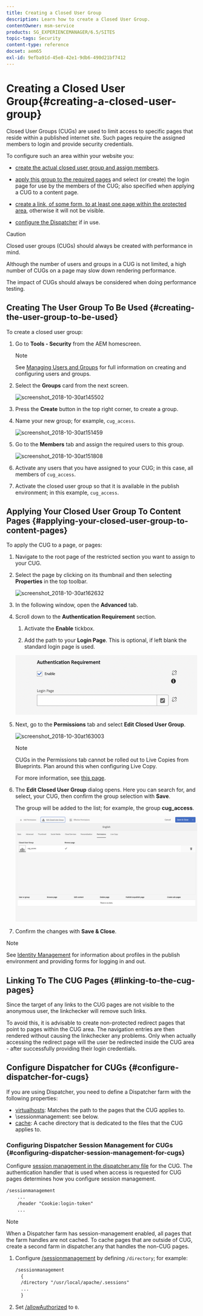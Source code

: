 ```yaml
---
title: Creating a Closed User Group
description: Learn how to create a Closed User Group.
contentOwner: msm-service
products: SG_EXPERIENCEMANAGER/6.5/SITES
topic-tags: Security
content-type: reference
docset: aem65
exl-id: 9efba91d-45e8-42e1-9db6-490d21bf7412
---
```

# Creating a Closed User Group{#creating-a-closed-user-group}

Closed User Groups (CUGs) are used to limit access to specific pages that reside within a published internet site. Such pages require the assigned members to login and provide security credentials.

To configure such an area within your website you:

* [create the actual closed user group and assign members](#creating-the-user-group-to-be-used).

* [apply this group to the required pages](#applying-your-closed-user-group-to-content-pages) and select (or create) the login page for use by the members of the CUG; also specified when applying a CUG to a content page.

* [create a link, of some form, to at least one page within the protected area](#linking-to-the-cug-pages), otherwise it will not be visible.

* [configure the Dispatcher](#configure-dispatcher-for-cugs) if in use.

>[!CAUTION]
>
>Closed user groups (CUGs) should always be created with performance in mind.
>
>Although the number of users and groups in a CUG is not limited, a high number of CUGs on a page may slow down rendering performance.
>
>The impact of CUGs should always be considered when doing performance testing.

## Creating The User Group To Be Used {#creating-the-user-group-to-be-used}

To create a closed user group:

1. Go to **Tools - Security** from the AEM homescreen.

   >[!NOTE]
   >
   >See [Managing Users and Groups](/help/sites-administering/security.md#managing-users-and-groups) for full information on creating and configuring users and groups.

1. Select the **Groups** card from the next screen.

   ![screenshot_2018-10-30at145502](assets/screenshot_2018-10-30at145502.png)

1. Press the **Create** button in the top right corner, to create a group.
1. Name your new group; for example, `cug_access`.

   ![screenshot_2018-10-30at151459](assets/screenshot_2018-10-30at151459.png)

1. Go to the **Members** tab and assign the required users to this group.

   ![screenshot_2018-10-30at151808](assets/screenshot_2018-10-30at151808.png)

1. Activate any users that you have assigned to your CUG; in this case, all members of `cug_access`.
1. Activate the closed user group so that it is available in the publish environment; in this example, `cug_access`.

## Applying Your Closed User Group To Content Pages {#applying-your-closed-user-group-to-content-pages}

To apply the CUG to a page, or pages:

1. Navigate to the root page of the restricted section you want to assign to your CUG.
1. Select the page by clicking on its thumbnail and then selecting **Properties** in the top toolbar.

   ![screenshot_2018-10-30at162632](assets/screenshot_2018-10-30at162632.png)

1. In the following window, open the **Advanced** tab.

1. Scroll down to the **Authentication Requirement** section.

   1. Activate the **Enable** tickbox.

   1. Add the path to your **Login Page**.
   This is optional, if left blank the standard login page is used.

   ![CUG added](assets/cug-authentication-requirement.png)

1. Next, go to the **Permissions** tab and select **Edit Closed User Group**.

   ![screenshot_2018-10-30at163003](assets/screenshot_2018-10-30at163003.png)

   >[!NOTE]
   >
   >CUGs in the Permissions tab cannot be rolled out to Live Copies from Blueprints. Plan around this when configuring Live Copy.
   >
   >For more information, see [this page](closed-user-groups.md#aem-livecopy).

1. The **Edit Closed User Group** dialog opens. Here you can search for, and select, your CUG, then confirm the group selection with **Save**. 

   The group will be added to the list; for example, the group **cug_access**.

   ![CUG added](assets/cug-added.png)

1. Confirm the changes with **Save & Close**.

>[!NOTE]
>
>See [Identity Management](/help/sites-administering/identity-management.md) for information about profiles in the publish environment and providing forms for logging in and out.

## Linking To The CUG Pages {#linking-to-the-cug-pages}

Since the target of any links to the CUG pages are not visible to the anonymous user, the linkchecker will remove such links.

To avoid this, it is advisable to create non-protected redirect pages that point to pages within the CUG area. The navigation entries are then rendered without causing the linkchecker any problems. Only when actually accessing the redirect page will the user be redirected inside the CUG area - after successfully providing their login credentials.

## Configure Dispatcher for CUGs {#configure-dispatcher-for-cugs}

If you are using Dispatcher, you need to define a Dispatcher farm with the following properties:

* [virtualhosts](https://experienceleague.adobe.com/docs/experience-manager-dispatcher/using/configuring/dispatcher-configuration.html?lang=en#identifying-virtual-hosts-virtualhosts): Matches the path to the pages that the CUG applies to.
* \sessionmanagement: see below.
* [cache](https://experienceleague.adobe.com/docs/experience-manager-dispatcher/using/configuring/dispatcher-configuration.html?lang=en#configuring-the-dispatcher-cache-cache): A cache directory that is dedicated to the files that the CUG applies to.

### Configuring Dispatcher Session Management for CUGs {#configuring-dispatcher-session-management-for-cugs}

Configure [session management in the dispatcher.any file](https://experienceleague.adobe.com/docs/experience-manager-dispatcher/using/configuring/dispatcher-configuration.html?lang=en#enabling-secure-sessions-sessionmanagement) for the CUG. The authentication handler that is used when access is requested for CUG pages determines how you configure session management.

```xml
/sessionmanagement
    ...
    /header "Cookie:login-token"
    ...
```

>[!NOTE]
>
>When a Dispatcher farm has session-management enabled, all pages that the farm handles are not cached. To cache pages that are outside of CUG, create a second farm in dispatcher.any
>that handles the non-CUG pages.

1. Configure [/sessionmanagement](https://experienceleague.adobe.com/docs/experience-manager-dispatcher/using/configuring/dispatcher-configuration.html?lang=en#enabling-secure-sessions-sessionmanagement) by defining `/directory`; for example:

   ```xml
   /sessionmanagement
     {
     /directory "/usr/local/apache/.sessions"
     ...
     }
   ```

1. Set [/allowAuthorized](https://experienceleague.adobe.com/docs/experience-manager-dispatcher/using/configuring/dispatcher-configuration.html?lang=en#caching-when-authentication-is-used) to `0`.
